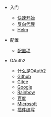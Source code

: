 * 入门
  * [快速开始](quickstart.md)
  * [反向代理](reverse-proxy.md)
  * [Helm](helm-values.md)

* 配置
  * [配置项](configuration.md)

* OAuth2
  * [什么是OAuth2](oauth2.md)
  * [Github](oauth2-github.md)
  * [Gitee](oauth2-gitee.md)
  * [Google](oauth2-google.md)
  * [Rainbow](oauth2-rainbow.md)
  * [百度](oauth2-baidu.md)
  * [Microsoft](oauth2-microsoft.md)
  * [插件编写](write-a-oauth2-plugin.md)
